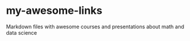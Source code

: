 # my-awesome-links
Markdown files with awesome courses and presentations about math and data science
